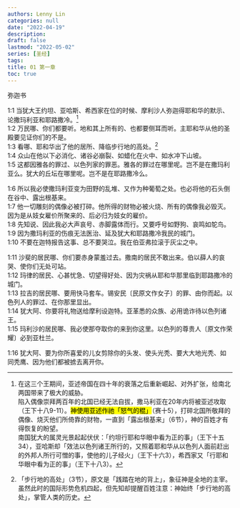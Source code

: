 ```yaml
---
authors: Lenny Lin
categories: null
date: "2022-04-19"
description: 
draft: false
lastmod: "2022-05-02"
series: [圣经]
tags: 
title: 01 第一章
toc: true
---
```


弥迦书 <!--more-->

1:1 当犹大王约坦、亚哈斯、希西家在位的时候、摩利沙人弥迦得耶和华的默示、论撒玛利亚和耶路撒冷。[^1]  
1:2 万民哪、你们都要听。地和其上所有的、也都要侧耳而听。主耶和华从他的圣殿要见证你们的不是。  
1:3 看哪、耶和华出了他的居所、降临步行地的高处。[^2]  
1:4 众山在他以下必消化、诸谷必崩裂、如蜡化在火中、如水冲下山坡。  
1:5 这都因雅各的罪过、以色列家的罪恶。雅各的罪过在哪里呢。岂不是在撒玛利亚么。犹大的丘坛在哪里呢。岂不是在耶路撒冷么。

[^1]: 在这三个王期间，亚述帝国在四十年的衰落之后重新崛起、对外扩张，给南北两国带来了极大的威胁。  
    陷入偶像崇拜两百年的北国已经无法自拔，撒马利亚在20年内将被亚述攻取（王下十八9-11）。<mark>神使用亚述作祂「怒气的棍」</mark>（赛十5），打碎北国所敬拜的偶像、烧灭他们所倚靠的财物，一直到「露出根基来」（6节），神的百姓才有得恢复的盼望。  
    南国犹大的属灵光景起起伏伏：「约坦行耶和华眼中看为正的事」（王下十五34），亚哈斯却「效法以色列诸王所行的，又照着耶和华从以色列人面前赶出的外邦人所行可憎的事，使他的儿子经火」（王下十六3），希西家又「行耶和华眼中看为正的事」（王下十八3）。

[^2]: 「步行地的高处」（3节），原文是「践踏在地的背上」，象征神是全地的主宰。虽然此时的国际形势危机四起，但先知却提醒百姓注意：神始终「步行地的高处」，掌管人类的历史。

1:6 所以我必使撒玛利亚变为田野的乱堆、又作为种葡萄之处。也必将他的石头倒在谷中、露出根基来。  
1:7 他一切雕刻的偶像必被打碎。他所得的财物必被火烧、所有的偶像我必毁灭。因为是从妓女雇价所聚来的、后必归为妓女的雇价。  
1:8 先知说、因此我必大声哀号、赤脚露体而行。又要呼号如野狗、哀鸣如鸵鸟。  
1:9 因为撒玛利亚的伤痕无法医治、延及犹大和耶路撒冷我民的城门。  
1:10 不要在迦特报告这事、总不要哭泣。我在伯亚弗拉滚于灰尘之中。

1:11 沙斐的居民哪、你们要赤身蒙羞过去。撒南的居民不敢出来。伯以薛人的哀哭、使你们无处可站。  
1:12 玛律的居民、心甚忧急、切望得好处、因为灾祸从耶和华那里临到耶路撒冷的城门。  
1:13 拉吉的居民哪、要用快马套车。锡安民〔民原文作女子〕的罪、由你而起。以色列人的罪过、在你那里显出。  
1:14 犹大阿、你要将礼物送给摩利设迦特。亚革悉的众族、必用诡诈待以色列诸王。  
1:15 玛利沙的居民哪、我必使那夺取你的来到你这里。以色列的尊贵人〔原文作荣耀〕必到亚杜兰。

1:16 犹大阿、要为你所喜爱的儿女剪除你的头发、使头光秃、要大大地光秃、如同秃鹰、因为他们都被掳去离开你。
